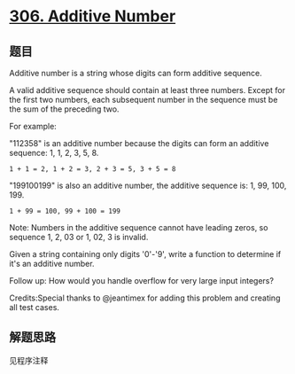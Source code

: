 # [306. Additive Number](https://leetcode.com/problems/additive-number/)

## 题目

Additive number is a string whose digits can form additive sequence.

A valid additive sequence should contain at least three numbers. Except for the first two numbers, each subsequent number in the sequence must be the sum of the preceding two.

For example:

"112358" is an additive number because the digits can form an additive sequence: 1, 1, 2, 3, 5, 8.

```shell
1 + 1 = 2, 1 + 2 = 3, 2 + 3 = 5, 3 + 5 = 8
```

"199100199" is also an additive number, the additive sequence is: 1, 99, 100, 199.

```shell
1 + 99 = 100, 99 + 100 = 199
```

Note: Numbers in the additive sequence cannot have leading zeros, so sequence 1, 2, 03 or 1, 02, 3 is invalid.

Given a string containing only digits '0'-'9', write a function to determine if it's an additive number.

Follow up:
How would you handle overflow for very large input integers?

Credits:Special thanks to @jeantimex for adding this problem and creating all test cases.

## 解题思路

见程序注释
